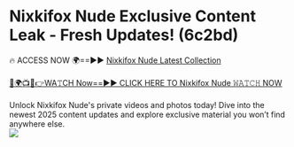 # Nixkifox Nude Exclusive Content Leak - Fresh Updates! (6c2bd)

🔥 ACCESS NOW 🌍==►► <a href="https://tinyurl.com/yc657z5k" rel="nofollow">Nixkifox Nude Latest Collection</a>
<br><br>
[🔴🌍📺📱👉WA𝚃CH Now==►► CLICK HERE TO Nixkifox Nude 𝚆𝙰𝚃𝙲𝙷 NOW](https://tinyurl.com/yc657z5k)
<br><br>
Unlock Nixkifox Nude's private videos and photos today! Dive into the newest 2025 content updates and explore exclusive material you won’t find anywhere else.
<br>
<a href="https://tinyurl.com/yc657z5k" rel="nofollow" data-target="animated-image.originalLink"><img src="https://camo.githubusercontent.com/8a4f000d20f83aca3bf7ec5f350d767afa0574a8a352519fd8cfa583a6f93a33/68747470733a2f2f692e696d6775722e636f6d2f644a486b345a712e676966" data-canonical-src="https://i.imgur.com/dJHk4Zq.gif" style="max-width: 100%; display: inline-block;" data-target="animated-image.originalImage"></a>
<br>
